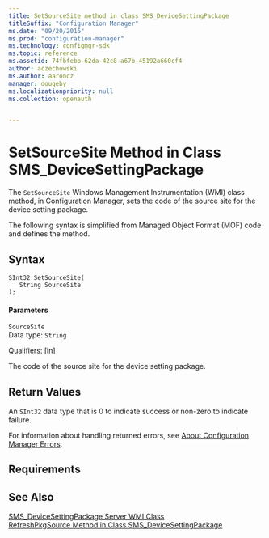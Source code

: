```yaml
---
title: SetSourceSite method in class SMS_DeviceSettingPackage
titleSuffix: "Configuration Manager"
ms.date: "09/20/2016"
ms.prod: "configuration-manager"
ms.technology: configmgr-sdk
ms.topic: reference
ms.assetid: 74fbfebb-62da-42c8-a67b-45192a660cf4
author: aczechowski
ms.author: aaroncz
manager: dougeby
ms.localizationpriority: null
ms.collection: openauth


---
```

# SetSourceSite Method in Class SMS_DeviceSettingPackage
The `SetSourceSite` Windows Management Instrumentation (WMI) class method, in Configuration Manager, sets the code of the source site for the device setting package.  

 The following syntax is simplified from Managed Object Format (MOF) code and defines the method.  

## Syntax  

```  
SInt32 SetSourceSite(  
   String SourceSite  
);  
```  

#### Parameters  
 `SourceSite`  
 Data type: `String`  

 Qualifiers: [in]  

 The code of the source site for the device setting package.  

## Return Values  
 An `SInt32` data type that is 0 to indicate success or non-zero to indicate failure.  

 For information about handling returned errors, see [About Configuration Manager Errors](../../../develop/core/understand/about-configuration-manager-errors.md).  

## Requirements  

## See Also  
 [SMS_DeviceSettingPackage Server WMI Class](../../../develop/reference/mdm/sms_devicesettingpackage-server-wmi-class.md)   
 [RefreshPkgSource Method in Class SMS_DeviceSettingPackage](../../../develop/reference/mdm/refreshpkgsource-method-in-class-sms_devicesettingpackage.md)
